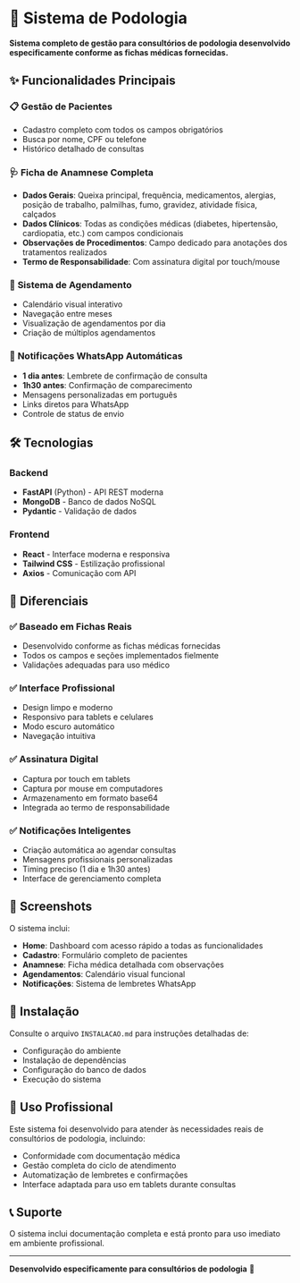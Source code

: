 # 🦶 Sistema de Podologia

**Sistema completo de gestão para consultórios de podologia desenvolvido especificamente conforme as fichas médicas fornecidas.**

## ✨ Funcionalidades Principais

### 📋 **Gestão de Pacientes**
- Cadastro completo com todos os campos obrigatórios
- Busca por nome, CPF ou telefone
- Histórico detalhado de consultas

### 🩺 **Ficha de Anamnese Completa**
- **Dados Gerais**: Queixa principal, frequência, medicamentos, alergias, posição de trabalho, palmilhas, fumo, gravidez, atividade física, calçados
- **Dados Clínicos**: Todas as condições médicas (diabetes, hipertensão, cardiopatia, etc.) com campos condicionais
- **Observações de Procedimentos**: Campo dedicado para anotações dos tratamentos realizados
- **Termo de Responsabilidade**: Com assinatura digital por touch/mouse

### 📅 **Sistema de Agendamento**
- Calendário visual interativo
- Navegação entre meses
- Visualização de agendamentos por dia
- Criação de múltiplos agendamentos

### 🔔 **Notificações WhatsApp Automáticas**
- **1 dia antes**: Lembrete de confirmação de consulta
- **1h30 antes**: Confirmação de comparecimento
- Mensagens personalizadas em português
- Links diretos para WhatsApp
- Controle de status de envio

## 🛠️ Tecnologias

### Backend
- **FastAPI** (Python) - API REST moderna
- **MongoDB** - Banco de dados NoSQL
- **Pydantic** - Validação de dados

### Frontend
- **React** - Interface moderna e responsiva
- **Tailwind CSS** - Estilização profissional
- **Axios** - Comunicação com API

## 🎯 Diferenciais

### ✅ **Baseado em Fichas Reais**
- Desenvolvido conforme as fichas médicas fornecidas
- Todos os campos e seções implementados fielmente
- Validações adequadas para uso médico

### ✅ **Interface Profissional**
- Design limpo e moderno
- Responsivo para tablets e celulares
- Modo escuro automático
- Navegação intuitiva

### ✅ **Assinatura Digital**
- Captura por touch em tablets
- Captura por mouse em computadores
- Armazenamento em formato base64
- Integrada ao termo de responsabilidade

### ✅ **Notificações Inteligentes**
- Criação automática ao agendar consultas
- Mensagens profissionais personalizadas
- Timing preciso (1 dia e 1h30 antes)
- Interface de gerenciamento completa

## 📱 Screenshots

O sistema inclui:
- **Home**: Dashboard com acesso rápido a todas as funcionalidades
- **Cadastro**: Formulário completo de pacientes
- **Anamnese**: Ficha médica detalhada com observações
- **Agendamentos**: Calendário visual funcional
- **Notificações**: Sistema de lembretes WhatsApp

## 🚀 Instalação

Consulte o arquivo `INSTALACAO.md` para instruções detalhadas de:
- Configuração do ambiente
- Instalação de dependências
- Configuração do banco de dados
- Execução do sistema

## 💼 Uso Profissional

Este sistema foi desenvolvido para atender às necessidades reais de consultórios de podologia, incluindo:
- Conformidade com documentação médica
- Gestão completa do ciclo de atendimento
- Automatização de lembretes e confirmações
- Interface adaptada para uso em tablets durante consultas

## 📞 Suporte

O sistema inclui documentação completa e está pronto para uso imediato em ambiente profissional.

---

**Desenvolvido especificamente para consultórios de podologia** 🦶